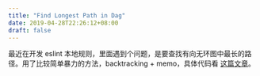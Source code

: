 ```yaml
---
title: "Find Longest Path in Dag"
date: 2019-04-28T22:26:12+08:00
draft: false
---
```


最近在开发 eslint 本地规则，里面遇到个问题，是要查找有向无环图中最长的路径。用了比较简单暴力的方法，backtracking + memo，具体代码看 [这篇文章](/articles/custom-rule-for-eslint)。